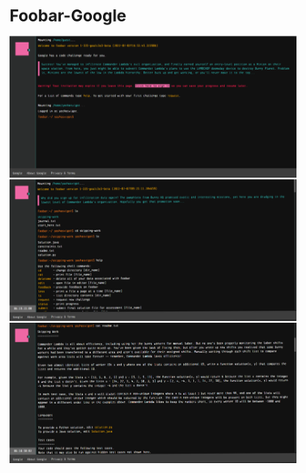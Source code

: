 # Foobar-Google
<img src="Screenshot (164).png" width="1000">
<img src="Screenshot (170).png" width="1000">
<img src="Screenshot (171).png" width="1000">
